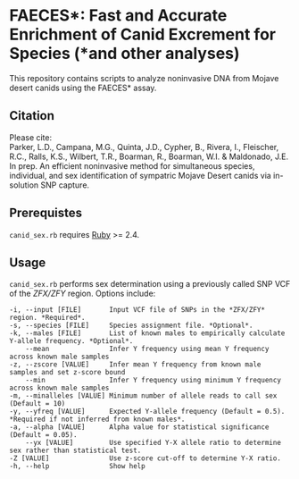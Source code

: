 # FAECES*: Fast and Accurate Enrichment of Canid Excrement for Species (\*and other analyses)  

This repository contains scripts to analyze noninvasive DNA from Mojave desert canids using the FAECES* assay.  

## Citation  
Please cite:  
Parker, L.D., Campana, M.G., Quinta, J.D., Cypher, B., Rivera, I., Fleischer, R.C., Ralls, K.S., Wilbert, T.R., Boarman, R., Boarman, W.I. & Maldonado, J.E. In prep. An efficient noninvasive method for simultaneous species, individual, and sex identification of sympatric Mojave Desert canids via in-solution SNP capture.  

## Prerequistes  
`canid_sex.rb` requires [Ruby](www.ruby-lang.org) >= 2.4.  

## Usage  
`canid_sex.rb` performs sex determination using a previously called SNP VCF of the *ZFX/ZFY* region. Options include:  

    -i, --input [FILE]       Input VCF file of SNPs in the *ZFX/ZFY* region. *Required*.
    -s, --species [FILE]     Species assignment file. *Optional*.
    -k, --males [FILE]       List of known males to empirically calculate Y-allele frequency. *Optional*.
        --mean               Infer Y frequency using mean Y frequency across known male samples
    -z, --zscore [VALUE]     Infer mean Y frequency from known male samples and set z-score bound
        --min                Infer Y frequency using minimum Y frequency across known male samples
    -m, --minalleles [VALUE] Minimum number of allele reads to call sex (Default = 10)
    -y, --yfreq [VALUE]      Expected Y-allele frequency (Default = 0.5). *Required if not inferred from known males*.
    -a, --alpha [VALUE]      Alpha value for statistical significance (Default = 0.05).
        --yx [VALUE]         Use specified Y-X allele ratio to determine sex rather than statistical test.
    -Z [VALUE]               Use z-score cut-off to determine Y-X ratio.
    -h, --help               Show help
